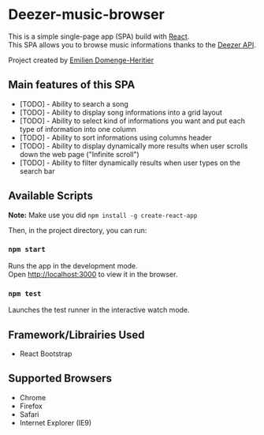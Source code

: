 

# Deezer-music-browser
This is a simple single-page app (SPA) build with [React](https://reactjs.org/). <br> This SPA allows you to browse music informations thanks to the [Deezer API](https://developers.deezer.com/api).

Project created by [Emilien Domenge-Heritier](http://www.domenge.fr/)


## Main features of this SPA

 - [TODO] - Ability to search a song
  - [TODO] - Ability to display song informations into a grid layout
  - [TODO] - Ability to select kind of informations you want and put each type of information into one column
  - [TODO] - Ability to sort informations using columns header
  - [TODO] - Ability to display dynamically more results when user scrolls down the web page ("Infinite scroll")
  - [TODO] - Ability to filter dynamically results when user types on the search bar


## Available Scripts

**Note:** Make use you did  `npm install -g create-react-app`

Then, in the project directory, you can run:

### `npm start`

Runs the app in the development mode.<br>
Open [http://localhost:3000](http://localhost:3000) to view it in the browser.


### `npm test`

Launches the test runner in the interactive watch mode.


## Framework/Librairies Used

 - React Bootstrap

## Supported Browsers

 - Chrome
 - Firefox
 - Safari
 - Internet Explorer (IE9)